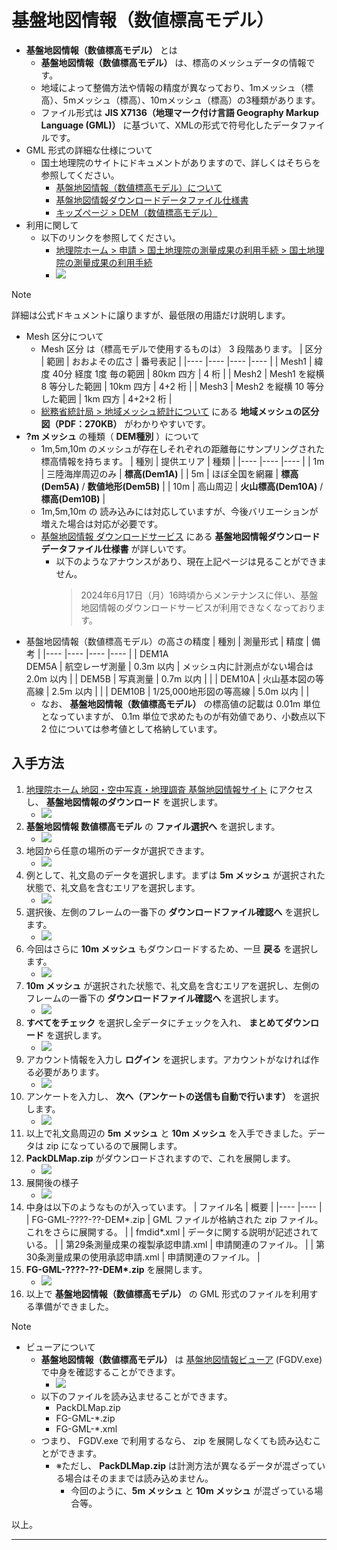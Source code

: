 # 基盤地図情報（数値標高モデル）

* __基盤地図情報（数値標高モデル）__ とは
	* __基盤地図情報（数値標高モデル）__ は、標高のメッシュデータの情報です。
	* 地域によって整備方法や情報の精度が異なっており、1mメッシュ（標高）、5mメッシュ（標高）、10mメッシュ（標高）の3種類があります。
	* ファイル形式は __JIS X7136（地理マーク付け言語 Geography Markup Language (GML)）__ に基づいて、XMLの形式で符号化したデータファイルです。
* GML 形式の詳細な仕様について
	* 国土地理院のサイトにドキュメントがありますので、詳しくはそちらを参照してください。
		* [基盤地図情報（数値標高モデル）について](https://fgd.gsi.go.jp/download/ref_dem.html)
		* [基盤地図情報ダウンロードデータファイル仕様書](https://fgd.gsi.go.jp/download/documents.html)
		* [キッズページ > DEM（数値標高モデル）](https://www.gsi.go.jp/KIDS/KIDS16.html)
* 利用に関して
	* 以下のリンクを参照してください。
		* [地理院ホーム > 申請 > 国土地理院の測量成果の利用手続 > 国土地理院の測量成果の利用手続](https://www.gsi.go.jp/LAW/2930-index.html)
		* ![](images/AboutGml/gsi_10.png)

> [!NOTE]
> 詳細は公式ドキュメントに譲りますが、最低限の用語だけ説明します。
> * Mesh 区分について
> 	* Mesh 区分 は（標高モデルで使用するものは） 3 段階あります。
> 		| 区分	| 範囲							| おおよその広さ	| 番号表記	|
> 		|----	|----							|----				|----		|
> 		| Mesh1	| 緯度 40分 経度 1度 毎の範囲	| 80km 四方			| 4 桁		|
> 		| Mesh2	| Mesh1 を縦横 8 等分した範囲	| 10km 四方			| 4+2 桁	|
> 		| Mesh3	| Mesh2 を縦横 10 等分した範囲	|  1km 四方			| 4+2+2 桁	|
> 	* [総務省統計局 > 地域メッシュ統計について](https://www.stat.go.jp/data/mesh/m_tuite.html) にある __地域メッシュの区分図（PDF：270KB）__ がわかりやすいです。
> * __?m メッシュ__ の種類（ __DEM種別__ ）について
> 	* 1m,5m,10m のメッシュが存在しそれぞれの距離毎にサンプリングされた標高情報を持ちます。
> 		| 種別	| 提供エリア		| 種類										|
> 		|----	|----				|----										|
> 		| 1m	| 三陸海岸周辺のみ	| __標高(Dem1A)__							|
> 		| 5m	| ほぼ全国を網羅	| __標高(Dem5A)__ / __数値地形(Dem5B)__		|
> 		| 10m	| 高山周辺			| __火山標高(Dem10A)__ / __標高(Dem10B)__ 	|
> 	* 1m,5m,10m の 読み込みには対応していますが、今後バリエーションが増えた場合は対応が必要です。
> 	* [基盤地図情報 ダウンロードサービス](https://fgd.gsi.go.jp/download/documents.html) にある __基盤地図情報ダウンロードデータファイル仕様書__ が詳しいです。
> 		* 以下のようなアナウンスがあり、現在上記ページは見ることができません。
> 			> 2024年6月17日（月）16時頃からメンテナンスに伴い、基盤地図情報のダウンロードサービスが利用できなくなっております。
> * 基盤地図情報（数値標高モデル）の高さの精度
> 	| 種別				| 測量形式					| 精度		| 備考										|
> 	|----				|----						|----		|----										|
> 	| DEM1A<br>DEM5A	| 航空レーザ測量			| 0.3m 以内	| メッシュ内に計測点がない場合は 2.0m 以内	|
> 	| DEM5B				| 写真測量					| 0.7m 以内	|											|
> 	| DEM10A			| 火山基本図の等高線		| 2.5m 以内	|											|
> 	| DEM10B			| 1/25,000地形図の等高線	| 5.0m 以内	|											|
>	* なお、 __基盤地図情報（数値標高モデル）__ の標高値の記載は 0.01m 単位となっていますが、 0.1m 単位で求めたものが有効値であり、小数点以下 2 位については参考値として格納しています。


## 入手方法

1. [地理院ホーム 地図・空中写真・地理調査 基盤地図情報サイト](https://www.gsi.go.jp/kiban/index.html) にアクセスし、 __基盤地図情報のダウンロード__ を選択します。
	* ![](images/AboutGml/gsi_00.png)
1. __基盤地図情報 数値標高モデル__ の __ファイル選択へ__ を選択します。
	* ![](images/AboutGml/gsi_01.png)
1. 地図から任意の場所のデータが選択できます。
	* ![](images/AboutGml/gsi_02.png)
1. 例として、礼文島のデータを選択します。まずは __5m メッシュ__ が選択された状態で、礼文島を含むエリアを選択します。
	* ![](images/AboutGml/gsi_03.png)
1. 選択後、左側のフレームの一番下の __ダウンロードファイル確認へ__ を選択します。
	* ![](images/AboutGml/gsi_04.png)
1. 今回はさらに __10m メッシュ__ もダウンロードするため、一旦 __戻る__ を選択します。
	* ![](images/AboutGml/gsi_05.png)
1. __10m メッシュ__ が選択された状態で、礼文島を含むエリアを選択し、左側のフレームの一番下の __ダウンロードファイル確認へ__ を選択します。
	* ![](images/AboutGml/gsi_06.png)
1. __すべてをチェック__ を選択し全データにチェックを入れ、 __まとめてダウンロード__ を選択します。
	* ![](images/AboutGml/gsi_07.png)
1. アカウント情報を入力し __ログイン__ を選択します。アカウントがなければ作る必要があります。
	* ![](images/AboutGml/gsi_08.png)
1. アンケートを入力し、 __次へ（アンケートの送信も自動で行います）__ を選択します。
	* ![](images/AboutGml/gsi_09.png)
1. 以上で礼文島周辺の __5m メッシュ__ と __10m メッシュ__ を入手できました。データは zip になっているので展開します。
1. __PackDLMap.zip__ がダウンロードされますので、これを展開します。
	* ![](images/AboutGml/PackDLMap_00.png)
1. 展開後の様子
	* ![](images/AboutGml/PackDLMap_01.png)
1. 中身は以下のようなものが入っています。
	| ファイル名                       | 概要                                                          |
	|----                              |----                                                           |
	| FG-GML-????-??-DEM*.zip          | GML ファイルが格納された zip ファイル。これをさらに展開する。 |
	| fmdid*.xml                       | データに関する説明が記述されている。                          |
	| 第29条測量成果の複製承認申請.xml | 申請関連のファイル。                                          |
	| 第30条測量成果の使用承認申請.xml | 申請関連のファイル。                                          |
1. __FG-GML-????-??-DEM*.zip__ を展開します。
	* ![](images/AboutGml/PackDLMap_02.png)
1. 以上で __基盤地図情報（数値標高モデル）__ の GML 形式のファイルを利用する準備ができました。

> [!NOTE]
> * ビューアについて
> 	* __基盤地図情報（数値標高モデル）__ は [基盤地図情報ビューア](https://fgd.gsi.go.jp/download/documents.html) (FGDV.exe)で中身を確認することができます。
>		* ![](images/AboutGml/FGDV_00.png)
> 	* 以下のファイルを読み込ませることができます。
> 		* PackDLMap.zip
> 		* FG-GML-*.zip
> 		* FG-GML-*.xml
> 	* つまり、 FGDV.exe で利用するなら、 zip を展開しなくても読み込むことができます。
> 		* ※ただし、 __PackDLMap.zip__ は計測方法が異なるデータが混ざっている場合はそのままでは読み込めません。
> 			* 今回のように、__5m メッシュ__ と __10m メッシュ__ が混ざっている場合等。

以上。

----
